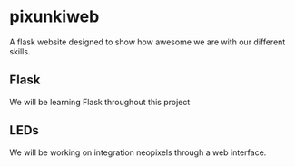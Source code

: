 # pixunkiweb
A flask website designed to show how awesome we are with our different skills.

## Flask
We will be learning Flask throughout this project

## LEDs
We will be working on integration neopixels through a web interface.
